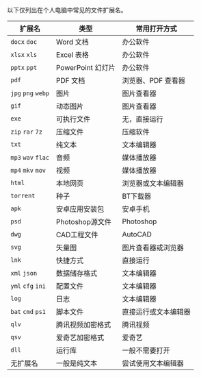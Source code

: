 以下仅列出在个人电脑中常见的文件扩展名。

| 扩展名 | 类型 | 常用打开方式 |
|---|---|---|
| `docx` `doc` | Word 文档 | 办公软件 |
| `xlsx` `xls` | Excel 表格 | 办公软件 |
| `pptx` `ppt` | PowerPoint 幻灯片 | 办公软件 |
| `pdf` | PDF 文档 | 浏览器、PDF 查看器 |
| `jpg` `png` `webp` | 图片 | 图片查看器 |
| `gif` | 动态图片 | 图片查看器 |
| `exe` | 可执行文件 | 无，直接运行 |
| `zip` `rar` `7z` | 压缩文件 | 压缩软件 |
| `txt` | 纯文本 | 文本编辑器 |
| `mp3` `wav` `flac` | 音频 | 媒体播放器 |
| `mp4` `mkv` `mov` | 视频 | 媒体播放器 |
| `html` | 本地网页 | 浏览器或文本编辑器 |
| `torrent` | 种子 | BT下载器 |
| `apk` | 安卓应用安装包 | 安卓手机 |
| `psd` | Photoshop源文件 | Photoshop |
| `dwg` | CAD工程文件 | AutoCAD |
| `svg` | 矢量图 | 图片查看器或浏览器 |
| `lnk` | 快捷方式 | 直接运行 |
| `xml` `json` | 数据储存格式 | 文本编辑器 |
| `yml` `cfg` `ini` | 配置文件 | 文本编辑器 |
| `log` | 日志 | 文本编辑器 |
| `bat` `cmd` `ps1` | 脚本文件 | 直接运行或文本编辑器 |
| `qlv` | 腾讯视频加密格式 | 腾讯视频 |
| `qsv` | 爱奇艺加密格式 | 爱奇艺 |
| `dll` | 运行库 | 一般不需要打开 |
| 无扩展名 | 一般是纯文本 | 尝试使用文本编辑器 |
